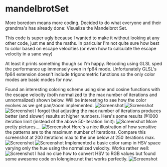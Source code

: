 # mandelbrotSet

More boredom means more coding. Decided to do what everyone and their grandma's has already done: Visualize the Mandelbrot Set. 

This code is super ugly because I wanted to make it without looking at any other code, just me and the maths. 
In paricular I'm not quite sure how best to color based on escape velocities (or even how to calculate the escape velocity in a sane way)

At least it prints something though so I'm happy. Recoding using GLSL sped the performance up immensely even in fp64 mode.
Unfortunately GLSL's fp64 extension doesn't include trigonometric functions so the only color modes are basic modes for now.

Found an interesting coloring scheme using sine and cosine functions with the escape velocity (both normalized to the max number of iterations and unnormalized) shown below. Will be interesting to see how the color evolves as we get pan/zoom implemented.
![Screenshot](https://i.imgur.com/QVky6WX.gifv)
![Screenshot](https://i.imgur.com/AIPmvc6.png)
![Screenshot](https://i.imgur.com/w5i0v0U.png)
I forgot that adjusting the max number of iterations produces better (and slower) results at higher numbers. 
Here's some results @1000 iteration limit (instead of the above 50-iteration limit):
![Screenshot](https://i.imgur.com/ihgfHYO.png)
More pretty pictures....
![Screenshot](https://i.imgur.com/lah8sKX.png)
Here's a nice illustration of how sensitive the patterns are to the maximum number of iterations. 
Compare this screenshot at 200 iterations max to the one below at 250 iterations max.
![Screenshot](https://i.imgur.com/Zjo5xDg.png)
![Screenshot](https://i.imgur.com/gTjPZN8.png)
Implemented a basic color ramp in HSV space varying only the hue using the normalized velocity. Works rather well:
![Screenshot](https://i.imgur.com/Wa1MHxC.png)
I had no clue how to convert HSV to RGB values but found some awesome code on lolengine.net that works perfectly.
![Screenshot](https://image.ibb.co/nnOvtU/mandelbrot_colorscheme_hsvramp2.png)
